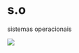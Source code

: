 # s.o
sistemas operacionais

<img src="https://e-tinet.com/wp-content/uploads/2017/06/Conheca-os-melhores-sistemas-operacionais-do-mercado.gif">
